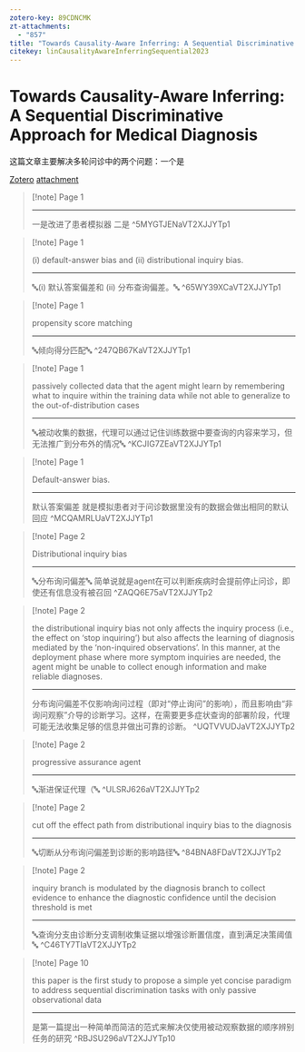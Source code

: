 ```yaml
---
zotero-key: 89CDNCMK
zt-attachments:
  - "857"
title: "Towards Causality-Aware Inferring: A Sequential Discriminative Approach for Medical Diagnosis"
citekey: linCausalityAwareInferringSequential2023
---
```

# Towards Causality-Aware Inferring: A Sequential Discriminative Approach for Medical Diagnosis
这篇文章主要解决多轮问诊中的两个问题：一个是







[Zotero](zotero://select/library/items/89CDNCMK) [attachment](<file:///C:/Users/RichTu/Zotero/storage/VT2XJJYT/Lin%20%E7%AD%89%20-%202023%20-%20Towards%20Causality-Aware%20Inferring%20A%20Sequential%20Discriminative%20Approach%20for%20Medical%20Diagnosis.pdf>)

> [!note] Page 1
> 
> 
> 
> ---
> 一是改进了患者模拟器
> 二是
> ^5MYGTJENaVT2XJJYTp1

> [!note] Page 1
> 
> (i) default-answer bias and (ii) distributional inquiry bias.
> 
> ---
> 🔤(i) 默认答案偏差和 (ii) 分布查询偏差。🔤
> ^65WY39XCaVT2XJJYTp1

> [!note] Page 1
> 
> propensity score matching
> 
> ---
> 🔤倾向得分匹配🔤
> ^247QB67KaVT2XJJYTp1

> [!note] Page 1
> 
> passively collected data that the agent might learn by remembering what to inquire within the training data while not able to generalize to the out-of-distribution cases
> 
> ---
> 🔤被动收集的数据，代理可以通过记住训练数据中要查询的内容来学习，但无法推广到分布外的情况🔤
> ^KCJIG7ZEaVT2XJJYTp1

> [!note] Page 1
> 
> Default-answer bias.
> 
> ---
> 默认答案偏差
> 就是模拟患者对于问诊数据里没有的数据会做出相同的默认回应
> ^MCQAMRLUaVT2XJJYTp1

> [!note] Page 2
> 
> Distributional inquiry bias
> 
> ---
> 🔤分布询问偏差🔤 简单说就是agent在可以判断疾病时会提前停止问诊，即使还有信息没有被召回
> ^ZAQQ6E75aVT2XJJYTp2

> [!note] Page 2
> 
> the distributional inquiry bias not only affects the inquiry process (i.e., the effect on ‘stop inquiring’) but also affects the learning of diagnosis mediated by the ‘non-inquired observations’. In this manner, at the deployment phase where more symptom inquiries are needed, the agent might be unable to collect enough information and make reliable diagnoses.
> 
> ---
> 分布询问偏差不仅影响询问过程（即对“停止询问”的影响），而且影响由“非询问观察”介导的诊断学习。这样，在需要更多症状查询的部署阶段，代理可能无法收集足够的信息并做出可靠的诊断。
> ^UQTVVUDJaVT2XJJYTp2

> [!note] Page 2
> 
> progressive assurance agent
> 
> ---
> 🔤渐进保证代理（🔤
> ^ULSRJ626aVT2XJJYTp2

> [!note] Page 2
> 
> cut off the effect path from distributional inquiry bias to the diagnosis
> 
> ---
> 🔤切断从分布询问偏差到诊断的影响路径🔤
> ^84BNA8FDaVT2XJJYTp2

> [!note] Page 2
> 
> inquiry branch is modulated by the diagnosis branch to collect evidence to enhance the diagnostic confidence until the decision threshold is met
> 
> ---
> 🔤查询分支由诊断分支调制收集证据以增强诊断置信度，直到满足决策阈值🔤
> ^C46TY7TIaVT2XJJYTp2

> [!note] Page 10
> 
> this paper is the first study to propose a simple yet concise paradigm to address sequential discrimination tasks with only passive observational data
> 
> ---
> 是第一篇提出一种简单而简洁的范式来解决仅使用被动观察数据的顺序辨别任务的研究
> ^RBJSU296aVT2XJJYTp10
